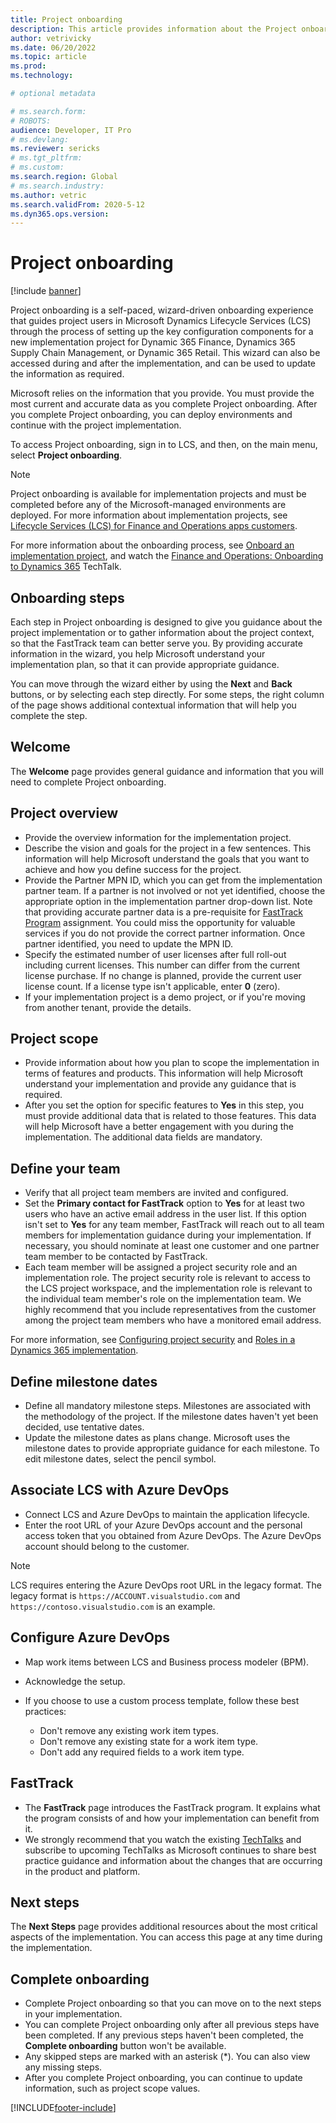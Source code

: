 ```yaml
---
title: Project onboarding
description: This article provides information about the Project onboarding wizard in Microsoft Dynamics Lifecycle Services.
author: vetrivicky
ms.date: 06/20/2022
ms.topic: article
ms.prod: 
ms.technology: 

# optional metadata

# ms.search.form: 
# ROBOTS: 
audience: Developer, IT Pro
# ms.devlang: 
ms.reviewer: sericks
# ms.tgt_pltfrm: 
# ms.custom: 
ms.search.region: Global
# ms.search.industry: 
ms.author: vetric
ms.search.validFrom: 2020-5-12 
ms.dyn365.ops.version:  
---
```


# Project onboarding

[!include [banner](../includes/banner.md)]


Project onboarding is a self-paced, wizard-driven onboarding experience that guides project users in Microsoft Dynamics Lifecycle Services (LCS) through the process of setting up the key configuration components for a new implementation project for Dynamic 365 Finance, Dynamics 365 Supply Chain Management, or Dynamic 365 Retail. This wizard can also be accessed during and after the implementation, and can be used to update the information as required.

Microsoft relies on the information that you provide. You must provide the most current and accurate data as you complete Project onboarding. After you complete Project onboarding, you can deploy environments and continue with the project implementation.

To access Project onboarding, sign in to LCS, and then, on the main menu, select **Project onboarding**.

> [!NOTE]
> Project onboarding is available for implementation projects and must be completed before any of the Microsoft-managed environments are deployed. For more information about implementation projects, see [Lifecycle Services (LCS) for Finance and Operations apps customers](lcs-works-lcs.md#lcs-workspace-for-the-current-versions-of-the-finance-and-operations-apps).


For more information about the onboarding process, see [Onboard an implementation project](../../fin-ops/imp-lifecycle/onboard.md#lcs-implementation-project-workspace), and watch the [Finance and Operations: Onboarding to Dynamics 365](https://community.dynamics.com/365/b/techtalks/posts/finance-and-operations-onboarding-to-dynamics-365-1-10-19) TechTalk.


## Onboarding steps

Each step in Project onboarding is designed to give you guidance about the project implementation or to gather information about the project context, so that the FastTrack team can better serve you. By providing accurate information in the wizard, you help Microsoft understand your implementation plan, so that it can provide appropriate guidance.

You can move through the wizard either by using the **Next** and **Back** buttons, or by selecting each step directly. For some steps, the right column of the page shows additional contextual information that will help you complete the step.

## Welcome

The **Welcome** page provides general guidance and information that you will need to complete Project onboarding.

## Project overview

- Provide the overview information for the implementation project.
- Describe the vision and goals for the project in a few sentences. This information will help Microsoft understand the goals that you want to achieve and how you define success for the project.
- Provide the Partner MPN ID, which you can get from the implementation partner team. If a partner is not involved or not yet identified, choose the appropriate option in the implementation partner drop-down list. Note that providing accurate partner data is a pre-requisite for [FastTrack Program](/dynamics365/fasttrack/?toc=%2fdynamics365%2fcommerce%2ftoc.json) assignment. You could miss the opportunity for valuable services if you do not provide the correct partner information. Once partner identified, you need to update the MPN ID.
- Specify the estimated number of user licenses after full roll-out including current licenses. This number can differ from the current license purchase. If no change is planned, provide the current user license count. If a license type isn't applicable, enter **0** (zero).
- If your implementation project is a demo project, or if you're moving from another tenant, provide the details.

## Project scope

- Provide information about how you plan to scope the implementation in terms of features and products. This information will help Microsoft understand your implementation and provide any guidance that is required.
- After you set the option for specific features to **Yes** in this step, you must provide additional data that is related to those features. This data will help Microsoft have a better engagement with you during the implementation. The additional data fields are mandatory.

## Define your team

- Verify that all project team members are invited and configured.
- Set the **Primary contact for FastTrack** option to **Yes** for at least two users who have an active email address in the user list. If this option isn't set to **Yes** for any team member, FastTrack will reach out to all team members for implementation guidance during your implementation. If necessary, you should nominate at least one customer and one partner team member to be contacted by FastTrack.
- Each team member will be assigned a project security role and an implementation role. The project security role is relevant to access to the LCS project workspace, and the implementation role is relevant to the individual team member's role on the implementation team. We highly recommend that you include representatives from the customer among the project team members who have a monitored email address.

For more information, see [Configuring project security](configure-lcs-security.md#configuring-project-security) and [Roles in a Dynamics 365 implementation](/learn/modules/get-started-implementation-project/01-2-roles).

## Define milestone dates

- Define all mandatory milestone steps. Milestones are associated with the methodology of the project. If the milestone dates haven't yet been decided, use tentative dates.
- Update the milestone dates as plans change. Microsoft uses the milestone dates to provide appropriate guidance for each milestone. To edit milestone dates, select the pencil symbol.

## Associate LCS with Azure DevOps

- Connect LCS and Azure DevOps to maintain the application lifecycle.
- Enter the root URL of your Azure DevOps account and the personal access token that you obtained from Azure DevOps. The Azure DevOps account should belong to the customer.

> [!NOTE]
> LCS requires entering the Azure DevOps root URL in the legacy format. The legacy format is `https://ACCOUNT.visualstudio.com` and `https://contoso.visualstudio.com` is an example.

## Configure Azure DevOps

- Map work items between LCS and Business process modeler (BPM).
- Acknowledge the setup.
- If you choose to use a custom process template, follow these best practices:

    - Don't remove any existing work item types.
    - Don't remove any existing state for a work item type.
    - Don't add any required fields to a work item type.

## FastTrack

- The **FastTrack** page introduces the FastTrack program. It explains what the program consists of and how your implementation can benefit from it.
- We strongly recommend that you watch the existing [TechTalks](https://community.dynamics.com/365/b/alltechtalks) and subscribe to upcoming TechTalks as Microsoft continues to share best practice guidance and information about the changes that are occurring in the product and platform.

## Next steps

The **Next Steps** page provides additional resources about the most critical aspects of the implementation. You can access this page at any time during the implementation.

## Complete onboarding

- Complete Project onboarding so that you can move on to the next steps in your implementation.
- You can complete Project onboarding only after all previous steps have been completed. If any previous steps haven't been completed, the **Complete onboarding** button won't be available.
- Any skipped steps are marked with an asterisk (\*). You can also view any missing steps.
- After you complete Project onboarding, you can continue to update information, such as project scope values.


[!INCLUDE[footer-include](../../../includes/footer-banner.md)]
